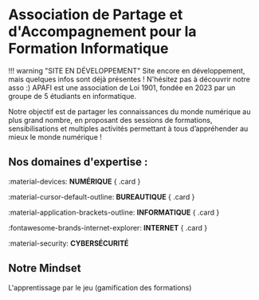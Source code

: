 # Association de Partage et d'Accompagnement pour la Formation Informatique

!!! warning "SITE EN DÉVELOPPEMENT"
    Site encore en développement, mais quelques infos sont déjà présentes ! N'hésitez pas à découvrir notre asso :)
APAFI est une association de Loi 1901, fondée en 2023 par un groupe de 5 étudiants en informatique.

Notre objectif est de partager les connaissances du monde numérique au plus grand nombre, en proposant des sessions de formations, sensibilisations et multiples activités permettant à tous d’appréhender au mieux le monde numérique !

## Nos domaines d'expertise :

<div class="grid" markdown>

:material-devices: __NUMÉRIQUE__ 
{ .card }

:material-cursor-default-outline: __BUREAUTIQUE__ 
{ .card }

:material-application-brackets-outline: __INFORMATIQUE__ 
{ .card }

:fontawesome-brands-internet-explorer: __INTERNET__ 
{ .card }

:material-security: __CYBERSÉCURITÉ__ 

</div>

## Notre Mindset
L'apprentissage par le jeu (gamification des formations)